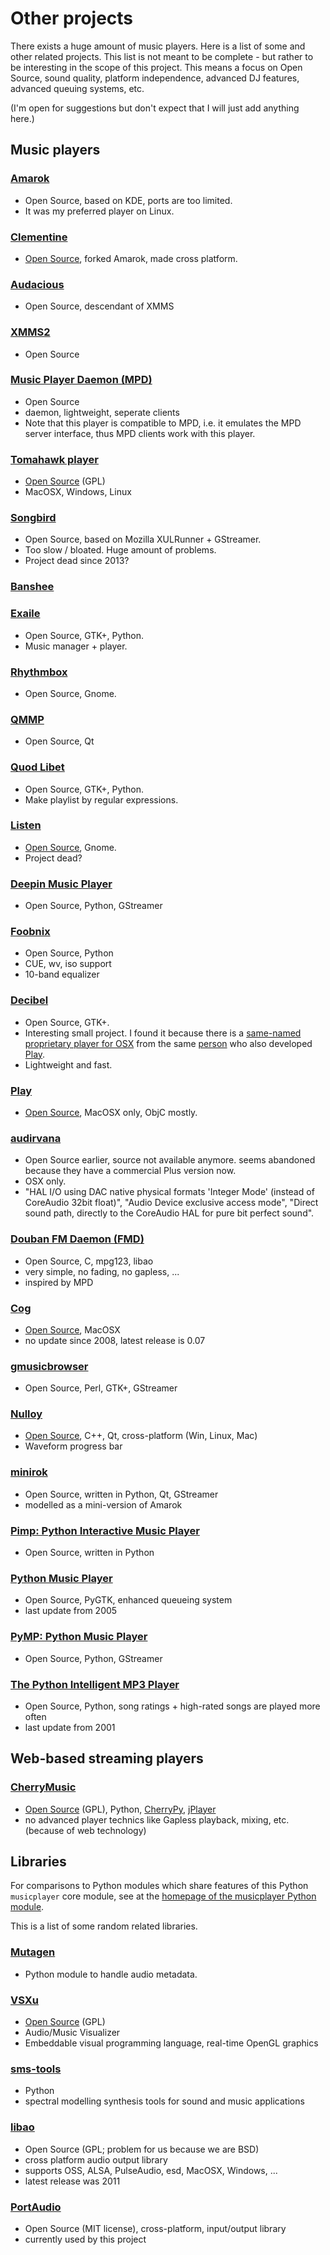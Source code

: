 # Other projects

There exists a huge amount of music players. Here is a list of some and other related projects. This list is not meant to be complete - but rather to be interesting in the scope of this project. This means a focus on Open Source, sound quality, platform independence, advanced DJ features, advanced queuing systems, etc.

(I'm open for suggestions but don't expect that I will just add anything here.)



## Music players

### [Amarok](http://amarok.kde.org/)

* Open Source, based on KDE, ports are too limited.
* It was my preferred player on Linux.

### [Clementine](http://www.clementine-player.org/)

* [Open Source](https://code.google.com/p/clementine-player/), forked Amarok, made cross platform.

### [Audacious](http://audacious-media-player.org/)

* Open Source, descendant of XMMS

### [XMMS2](https://xmms2.org/)

* Open Source

### [Music Player Daemon (MPD)](http://www.musicpd.org/)

* Open Source
* daemon, lightweight, seperate clients
* Note that this player is compatible to MPD, i.e. it emulates the MPD server interface, thus MPD clients work with this player.

### [Tomahawk player](http://www.tomahawk-player.org/)

* [Open Source](https://github.com/tomahawk-player/tomahawk) (GPL)
* MacOSX, Windows, Linux

### [Songbird](http://getsongbird.com/)

* Open Source, based on Mozilla XULRunner + GStreamer.
* Too slow / bloated. Huge amount of problems.
* Project dead since 2013?

### [Banshee](http://banshee.fm/)

### [Exaile](http://exaile.org/)

* Open Source, GTK+, Python.
* Music manager + player.

### [Rhythmbox](https://projects.gnome.org/rhythmbox/)

* Open Source, Gnome.

### [QMMP](http://qmmp.ylsoftware.com/)

* Open Source, Qt

### [Quod Libet](https://code.google.com/p/quodlibet/)

* Open Source, GTK+, Python.
* Make playlist by regular expressions.

### [Listen](http://www.listen-project.org/)

* [Open Source](http://sourceforge.net/projects/listengnome/), Gnome.
* Project dead?

### [Deepin Music Player](https://github.com/linuxdeepin/deepin-music-player)

* Open Source, Python, GStreamer

### [Foobnix](https://github.com/foobnix/foobnix)

* Open Source, Python
* CUE, wv, iso support
* 10-band equalizer

### [Decibel](http://decibel.silent-blade.org/)

* Open Source, GTK+.
* Interesting small project. I found it because there is a [same-named proprietary player for OSX](http://sbooth.org/Decibel/) from the same [person](https://github.com/sbooth) who also developed [Play](#play).
* Lightweight and fast.

### [Play](http://sbooth.org/Play/)

* [Open Source](https://github.com/sbooth/Play), MacOSX only, ObjC mostly.

### [audirvana](https://code.google.com/p/audirvana/)

* Open Source earlier, source not available anymore. seems abandoned because they have a commercial Plus version now.
* OSX only.
* "HAL I/O using DAC native physical formats 'Integer Mode' (instead of CoreAudio 32bit float)", "Audio Device exclusive access mode", "Direct sound path, directly to the CoreAudio HAL for pure bit perfect sound".

### [Douban FM Daemon (FMD)](http://hzqtc.github.io/fmd/)

* Open Source, C, mpg123, libao
* very simple, no fading, no gapless, ...
* inspired by MPD

### [Cog](http://cogx.org/)

* [Open Source](http://sourceforge.net/projects/cogosx/), MacOSX
* no update since 2008, latest release is 0.07

### [gmusicbrowser](http://gmusicbrowser.org/)

* Open Source, Perl, GTK+, GStreamer

### [Nulloy](http://nulloy.com/)

* [Open Source](https://github.com/sergey-vlasov/nulloy), C++, Qt, cross-platform (Win, Linux, Mac)
* Waveform progress bar

### [minirok](http://chistera.yi.org/~dato/code/minirok/)

* Open Source, written in Python, Qt, GStreamer
* modelled as a mini-version of Amarok

### [Pimp: Python Interactive Music Player](http://pimplayer.berlios.de/)

* Open Source, written in Python

### [Python Music Player](http://sourceforge.net/projects/music-player/)

* Open Source, PyGTK, enhanced queueing system
* last update from 2005

### [PyMP: Python Music Player](https://code.google.com/p/python-music-player/)

* Open Source, Python, GStreamer

### [The Python Intelligent MP3 Player](http://sourceforge.net/projects/pimp3/)

* Open Source, Python, song ratings + high-rated songs are played more often
* last update from 2001


## Web-based streaming players

### [CherryMusic](http://www.fomori.org/cherrymusic/)

* [Open Source](https://github.com/devsnd/cherrymusic) (GPL), Python, [CherryPy](http://www.cherrypy.org/), [jPlayer](http://jplayer.org/)
* no advanced player technics like Gapless playback, mixing, etc. (because of web technology)



## Libraries

For comparisons to Python modules which share features of this Python `musicplayer` core module, see at the [homepage of the musicplayer Python module](https://github.com/albertz/music-player-core).

This is a list of some random related libraries.

### [Mutagen](https://code.google.com/p/mutagen/)

* Python module to handle audio metadata.

### [VSXu](http://www.vsxu.com/)

* [Open Source](https://github.com/vovoid/vsxu) (GPL)
* Audio/Music Visualizer
* Embeddable visual programming language, real-time OpenGL graphics

### [sms-tools](https://github.com/MTG/sms-tools)

* Python
* spectral modelling synthesis tools for sound and music applications

### [libao](http://xiph.org/ao/)

* Open Source (GPL; problem for us because we are BSD)
* cross platform audio output library
* supports OSS, ALSA, PulseAudio, esd, MacOSX, Windows, ...
* latest release was 2011

### [PortAudio](http://www.portaudio.com/)

* Open Source (MIT license), cross-platform, input/output library
* currently used by this project

